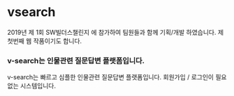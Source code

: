 # vsearch
2019년 제 1회 SW빌더스챌린지 에 참가하여 팀원들과 함께 기획/개발 하였습니다.
제 첫번째 웹 작품이기도 합니다.

### v-search는 인물관련 질문답변 플랫폼입니다. 
v-search는 빠르고 심플한 인물관련 질문답변 플랫폼입니다.
회원가입 / 로그인이 필요 없는 시스템입니다.
